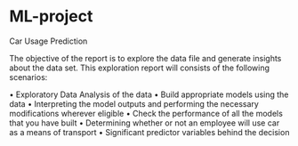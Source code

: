 # ML-project
Car Usage Prediction

The objective of the report is to explore the data file and generate insights about the data set. 
This exploration report will consists of the following scenarios: 

•	Exploratory Data Analysis of the data
•	Build appropriate models using  the data 
•	Interpreting the model outputs and performing the necessary modifications wherever eligible 
•	Check the performance of all the models that you have built 
•	Determining whether or not an employee will use car as a means of transport
•	Significant predictor variables behind the decision
